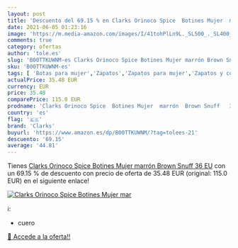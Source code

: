 ```yaml
---
layout: post
title: 'Descuento del 69.15 % en Clarks Orinoco Spice  Botines Mujer  mar'
date: 2021-06-05 01:23:16
image: 'https://m.media-amazon.com/images/I/41tohPlLn9L._SL500_._SL400_.jpg'
comments: true
category: ofertas
author: 'tole.es'
slug: 'B00TTKUWNM-es Clarks Orinoco Spice Botines Mujer marrón Brown Snuff 36 EU'
sku: 'B00TTKUWNM-es'
tags: [ 'Botas para mujer','Zapatos','Zapatos para mujer','Zapatos y complementos','botines','clarks', ]
actualPrice: 35.48 EUR
currency: EUR
price: 35.48
comparePrice: 115.0 EUR
prodname: 'Clarks Orinoco Spice  Botines Mujer  marrón  Brown Snuff   36 EU'
country: 'es'
flag: '🇪🇸'
brand: 'Clarks'
buyurl: 'https://www.amazon.es/dp/B00TTKUWNM/?tag=tolees-21'
descuento: '69.15'
average: '44.81'
---
```


Tienes [Clarks Orinoco Spice  Botines Mujer  marrón  Brown Snuff   36 EU](https://www.amazon.es/dp/B00TTKUWNM/?tag=tolees-21) con un 69.15 % de descuento con precio de oferta de 35.48 EUR (original: 115.0 EUR) en el siguiente enlace!

[![Clarks Orinoco Spice  Botines Mujer  mar](https://m.media-amazon.com/images/I/41tohPlLn9L._SL500_._SL400_.jpg)](https://www.amazon.es/dp/B00TTKUWNM/?tag=tolees-21)

ℹ️:

- cuero

[🛒 Accede a la oferta!!](https://www.amazon.es/dp/B00TTKUWNM/?tag=tolees-21)
